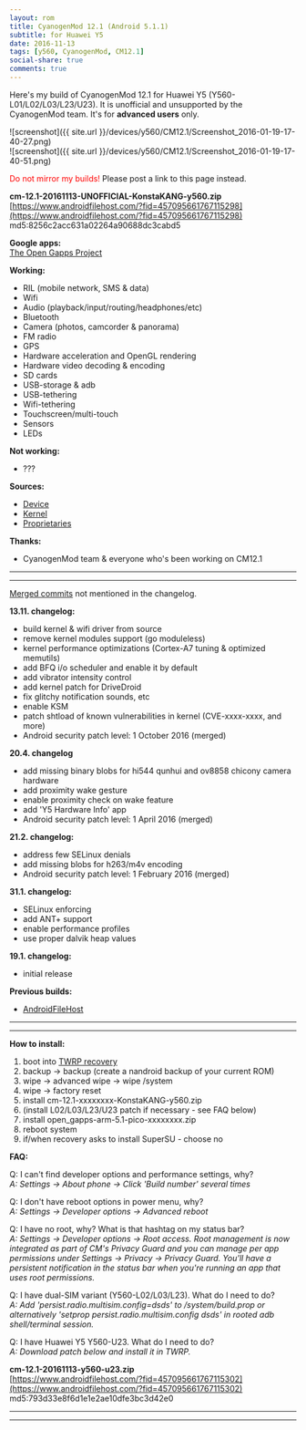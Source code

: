 ```yaml
---
layout: rom
title: CyanogenMod 12.1 (Android 5.1.1)
subtitle: for Huawei Y5
date: 2016-11-13
tags: [y560, CyanogenMod, CM12.1]
social-share: true
comments: true
---
```


Here's my build of CyanogenMod 12.1 for Huawei Y5 (Y560-L01/L02/L03/L23/U23). It is unofficial and unsupported by the CyanogenMod team. It's for **advanced users** only.

![screenshot]({{ site.url }}/devices/y560/CM12.1/Screenshot_2016-01-19-17-40-27.png)  
![screenshot]({{ site.url }}/devices/y560/CM12.1/Screenshot_2016-01-19-17-40-51.png)

<span style="color:#FF0000;">Do not mirror my builds!</span> Please post a link to this page instead.

**cm-12.1-20161113-UNOFFICIAL-KonstaKANG-y560.zip**  
[https://www.androidfilehost.com/?fid=457095661767115298](https://www.androidfilehost.com/?fid=457095661767115298)  
md5:8256c2acc631a02264a90688dc3cabd5

**Google apps:**  
[The Open Gapps Project](http://opengapps.org/?arch=arm&api=5.1&variant=pico)

**Working:**

- RIL (mobile network, SMS & data)
- Wifi
- Audio (playback/input/routing/headphones/etc)
- Bluetooth
- Camera (photos, camcorder & panorama)
- FM radio
- GPS
- Hardware acceleration and OpenGL rendering
- Hardware video decoding & encoding
- SD cards
- USB-storage & adb
- USB-tethering
- Wifi-tethering
- Touchscreen/multi-touch
- Sensors
- LEDs

**Not working:**

- ???

**Sources:**

- [Device](https://github.com/KonstaT/android_device_huawei_y560/tree/cm-12.1)
- [Kernel](https://github.com/KonstaT/android_kernel_huawei_msm8909/tree/cm-12.1)
- [Proprietaries](https://github.com/KonstaT/proprietary_vendor_huawei/tree/cm-12.1)

**Thanks:**

- CyanogenMod team & everyone who's been working on CM12.1

----
----

[Merged commits](https://review.cyanogenmod.org/#/q/status:merged++branch:cm-12.1+-project:%255E.*device.*+-project:%255E.*kernel.*,n,z) not mentioned in the changelog.

**13.11. changelog:**

- build kernel & wifi driver from source
- remove kernel modules support (go moduleless)
- kernel performance optimizations (Cortex-A7 tuning & optimized memutils)
- add BFQ i/o scheduler and enable it by default
- add vibrator intensity control
- add kernel patch for DriveDroid
- fix glitchy notification sounds, etc
- enable KSM
- patch shtload of known vulnerabilities in kernel (CVE-xxxx-xxxx, and more)
- Android security patch level: 1 October 2016 (merged)

**20.4. changelog**

- add missing binary blobs for hi544 qunhui and ov8858 chicony camera hardware
- add proximity wake gesture
- enable proximity check on wake feature
- add 'Y5 Hardware Info' app
- Android security patch level: 1 April 2016 (merged)

**21.2. changelog:**

- address few SELinux denials
- add missing blobs for h263/m4v encoding
- Android security patch level: 1 February 2016 (merged)

**31.1. changelog:**

- SELinux enforcing
- add ANT+ support
- enable performance profiles
- use proper dalvik heap values

**19.1. changelog:**

- initial release

**Previous builds:**

- [AndroidFileHost](https://www.androidfilehost.com/?w=files&flid=90071)

----
----

**How to install:**

1. boot into [TWRP recovery](/devices/y560/TWRP)
2. backup -> backup (create a nandroid backup of your current ROM)
3. wipe -> advanced wipe -> wipe /system
4. wipe -> factory reset
5. install cm-12.1-xxxxxxxx-KonstaKANG-y560.zip
6. (install L02/L03/L23/U23 patch if necessary - see FAQ below)
7. install open_gapps-arm-5.1-pico-xxxxxxxx.zip
8. reboot system
9. if/when recovery asks to install SuperSU - choose no

**FAQ:**

Q: I can't find developer options and performance settings, why?  
*A: Settings -> About phone -> Click 'Build number' several times*

Q: I don't have reboot options in power menu, why?  
*A: Settings -> Developer options -> Advanced reboot*

Q: I have no root, why? What is that hashtag on my status bar?  
*A: Settings -> Developer options -> Root access. Root management is now integrated as part of CM's Privacy Guard and you can manage per app permissions under Settings -> Privacy -> Privacy Guard. You'll have a persistent notification in the status bar when you're running an app that uses root permissions.*

Q: I have dual-SIM variant (Y560-L02/L03/L23). What do I need to do?  
*A: Add 'persist.radio.multisim.config=dsds' to /system/build.prop or alternatively 'setprop persist.radio.multisim.config dsds' in rooted adb shell/terminal session.*

Q: I have Huawei Y5 Y560-U23. What do I need to do?  
*A: Download patch below and install it in TWRP.*

**cm-12.1-20161113-y560-u23.zip**  
[https://www.androidfilehost.com/?fid=457095661767115302](https://www.androidfilehost.com/?fid=457095661767115302)  
md5:793d33e8f6d1e1e2ae10dfe3bc3d42e0

----
----
